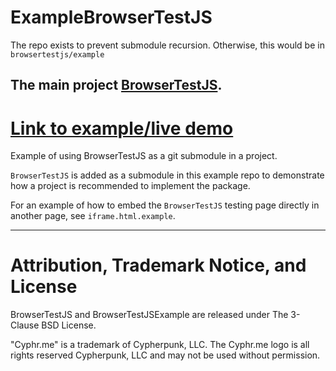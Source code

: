 # ExampleBrowserTestJS

The repo exists to prevent submodule recursion.  Otherwise, this would be in `browsertestjs/example`

## The main project [BrowserTestJS](https://github.com/Cyphrme/BrowserTestJS).

# [Link to example/live demo](https://cyphrme.github.io/BrowserTestJSExample/browsertestjs/test.html)

Example of using BrowserTestJS as a git submodule in a project.

`BrowserTestJS` is added as a submodule in this example repo to demonstrate how
a project is recommended to implement the package.

For an example of how to embed the `BrowserTestJS` testing page directly in
another page, see `iframe.html.example`.



----------------------------------------------------------------------
# Attribution, Trademark Notice, and License
BrowserTestJS and BrowserTestJSExample are released under The 3-Clause BSD License. 

"Cyphr.me" is a trademark of Cypherpunk, LLC. The Cyphr.me logo is all rights
reserved Cypherpunk, LLC and may not be used without permission.